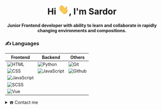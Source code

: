 <div align="center">
<h1 align="center">Hi <img width="35" src="https://github.com/1999AZZAR/1999AZZAR/blob/main/resources/img/waving.gif">, I'm Sardor</h1>
<h4 align="center">Junior Frontend developer with ability to learn and collaborate in rapidly changing environments and
compositions.</h4>
</div>

### ✍️ Languages
| Frontend                                                       | Backend                                                        | Others                                                         |
| -------------------------------------------------------------- | -------------------------------------------------------------- | -------------------------------------------------------------- |
| ![HTML](https://img.shields.io/badge/-HTML-E34F26?style=flat&logo=html5&logoColor=white) | ![Python](https://img.shields.io/badge/-Python-3776AB?style=flat&logo=Python&logoColor=white) | ![Git](https://img.shields.io/badge/-Git-F05032?style=flat&logo=Git&logoColor=white) |
| ![CSS](https://img.shields.io/badge/-CSS-254bdd?style=flat&logo=css3&logoColor=white) | ![JavaScript](https://img.shields.io/badge/-Django-092E20?style=flat&logo=Django&logoColor=white) |![Github](https://img.shields.io/badge/-GitHub-181717?style=flat&logo=GitHub&logoColor=white) |
| ![JavaScript](https://img.shields.io/badge/-JavaScript-C69D00?style=flat&logo=javascript&logoColor=white) |  |
| ![SCSS](https://img.shields.io/badge/-SCSS-rgb(224,%2022,%20157)?style=flat&logo=sass&logoColor=white) 
| ![Vue](https://img.shields.io/badge/-Vue-4FC08D?style=flat&logo=Vue.js&logoColor=white) | | |


<details>
  <summary>☎️ Contact me</summary>
<div>
  <samp>
    <h2 align="center">you can reach me by:</h2>
    <p align="center">
      <br/>
      <a href="https://t.me/sardor_wd" target="blank"><img align="center"
         src="https://img.shields.io/badge/telegram-%231DA1F2.svg?style=for-the-badge&logo=Telegram&logoColor=white"
         alt="#" height="30"/></a>
      <a href="https://mail.ru" target="blank"><img align="center"
         src="https://img.shields.io/badge/gmail-EA4335.svg?style=for-the-badge&logo=gmail&logoColor=white"
         alt="#" height="30"/></a>
    </p>
  <p align="center">
      <a href="https://instamgram.com/sardor_web" target="blank"><img align="center"
         src="https://img.shields.io/badge/instagram-%23E4405F.svg?style=for-the-badge&logo=Instagram&logoColor=white"
         alt="#" height="30"/></a>
      <br>
    </p>
  </samp>
</div>
</details>
